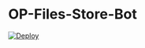 # OP-Files-Store-Bot


[![Deploy](https://www.herokucdn.com/deploy/button.svg)](https://heroku.com/deploy?template=https://github.com/Harsha-Prabathi/OP-Files-Store-Bot-123 )

